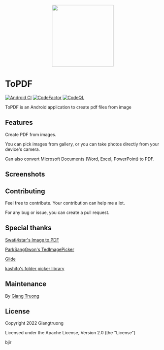 <p align="center">
<img src="https://user-images.githubusercontent.com/61865336/167301954-fdfa2475-8645-47a2-bc85-34ee8c6865eb.png" width="200px" height="200px">
</p>

# ToPDF

[![Android CI](https://github.com/giang428/ToPDF/workflows/Android%20CI/badge.svg?branch=master)](https://github.com/giang428/ToPDF/actions?query=workflow%3A"Android+CI")
[![CodeFactor](https://www.codefactor.io/repository/github/giang428/topdf/badge)](https://www.codefactor.io/repository/github/giang428/topdf)
[![CodeQL](https://github.com/giang428/ToPDF/actions/workflows/codeql-analysis.yml/badge.svg)](https://github.com/giang428/ToPDF/actions/workflows/codeql-analysis.yml)

ToPDF is an Android application to create pdf files from image
## Features
Create PDF from images.

You can pick images from gallery, or you can take photos directly from your device's camera.

Can also convert Microsoft Documents (Word, Excel, PowerPoint) to PDF.

## Screenshots


## Contributing
Feel free to contribute. Your contribution can help me a lot.

For any bug or issue, you can create a pull request.

## Special thanks
<a href="https://github.com/Swati4star/Images-to-PDF">Swati4star's Image to PDF</a>

<a href="https://github.com/ParkSangGwon/TedImagePicker">ParkSangGwon's TedImagePicker</a>

<a href="https://github.com/bumptech/glide">Glide</a>

<a href="https://github.com/kashifo/android-folder-picker-library">kashifo's folder picker library</a>

## Maintenance
By <a href="https://github.com/giang428">Giang Truong</a>

## License

  Copyright 2022 Giangtruong
  
  Licensed under the Apache License, Version 2.0 (the "License")
  
  bjir
